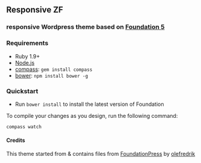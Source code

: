 ## Responsive ZF 



### responsive Wordpress theme based on [Foundation 5](http://foundation.zurb.com) 



### Requirements

  * Ruby 1.9+
  * [Node.js](http://nodejs.org)
  * [compass](http://compass-style.org/): `gem install compass`
  * [bower](http://bower.io): `npm install bower -g`
  


### Quickstart

  * Run `bower install` to install the latest version of Foundation
  
To compile your changes as you design, run the following command:

```bash
compass watch
```


#### Credits

This theme started from & contains files from [FoundationPress](https://github.com/olefredrik/FoundationPress) by [olefredrik](https://github.com/olefredrik)
